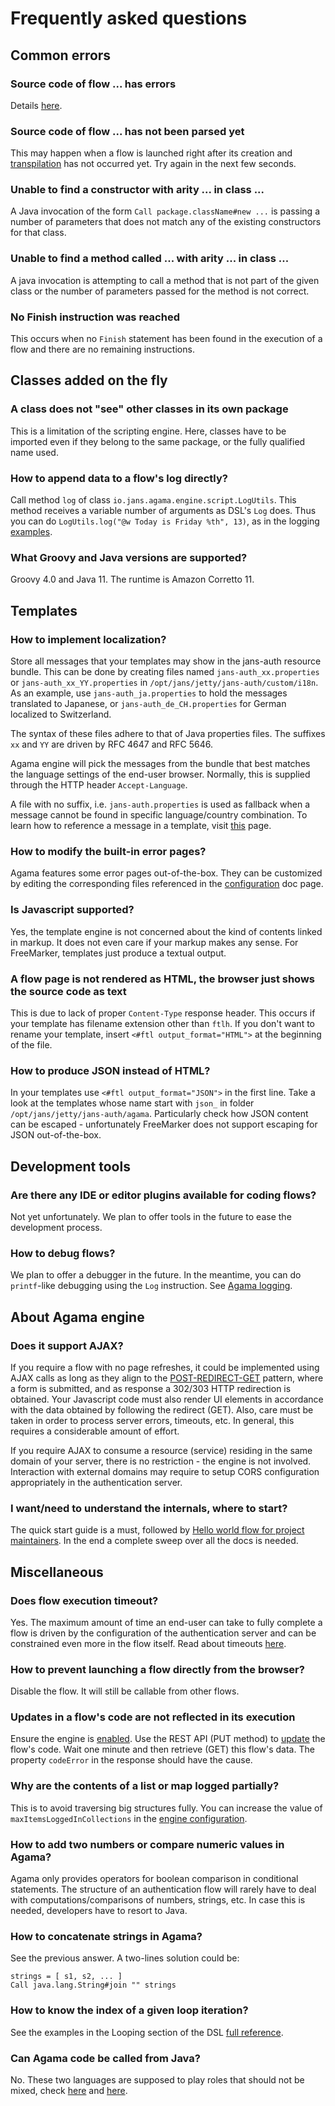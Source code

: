 # Frequently asked questions

## Common errors

### Source code of flow ... has errors

Details [here](./lifecycle.md#about-syntax-errors).

### Source code of flow ... has not been parsed yet

This may happen when a flow is launched right after its creation and [transpilation](./dsl.md#language-compiler) has not occurred yet. Try again in the next few seconds.

### Unable to find a constructor with arity ... in class ...

A Java invocation of the form `Call package.className#new ...` is passing a number of parameters that does not match any of the existing constructors for that class. 

### Unable to find a method called ... with arity ... in class ...

A java invocation is attempting to call a method that is not part of the given class or the number of parameters passed for the method is not correct.

### No Finish instruction was reached

This occurs when no `Finish` statement has been found in the execution of a flow and there are no remaining instructions.

## Classes added on the fly

### A class does not "see" other classes in its own package

This is a limitation of the scripting engine. Here, classes have to be imported even if they belong to the same package, or the fully qualified name used.

### How to append data to a flow's log directly?

Call method `log` of class `io.jans.agama.engine.script.LogUtils`. This method receives a variable number of arguments as DSL's `Log` does. Thus you can do `LogUtils.log("@w Today is Friday %th", 13)`, as in the logging [examples](./dsl-full.md#logging).

### What Groovy and Java versions are supported?

Groovy 4.0 and Java 11. The runtime is Amazon Corretto 11.

## Templates

### How to implement localization?

Store all messages that your templates may show in the jans-auth resource bundle. This can be done by creating files named `jans-auth_xx.properties` or `jans-auth_xx_YY.properties` in `/opt/jans/jetty/jans-auth/custom/i18n`. As an example, use `jans-auth_ja.properties` to hold the messages translated to Japanese, or `jans-auth_de_CH.properties` for German localized to Switzerland. 

The syntax of these files adhere to that of Java properties files. The suffixes `xx` and `YY` are driven by RFC 4647 and RFC 5646.

Agama engine will pick the messages from the bundle that best matches the language settings of the end-user browser. Normally, this is supplied through the HTTP header `Accept-Language`.

A file with no suffix, i.e. `jans-auth.properties` is used as fallback when a message cannot be found in specific language/country combination. To learn how to reference a message in a template, visit [this](./ui-pages.md#data-model) page.

### How to modify the built-in error pages?

Agama features some error pages out-of-the-box. They can be customized by editing the corresponding files referenced in the [configuration](./engine-config.md) doc page.  

### Is Javascript supported?

Yes, the template engine is not concerned about the kind of contents linked in markup. It does not even care if your markup makes any sense. For FreeMarker, templates just produce a textual output. 

### A flow page is not rendered as HTML, the browser just shows the source code as text

This is due to lack of proper `Content-Type` response header. This occurs if your template has filename extension other than `ftlh`. If you don't want to rename your template, insert `<#ftl output_format="HTML">` at the beginning of the file.

### How to produce JSON instead of HTML?

In your templates use `<#ftl output_format="JSON">` in the first line. Take a look at the templates whose name start with `json_` in folder `/opt/jans/jetty/jans-auth/agama`. Particularly check how JSON content can be escaped - unfortunately FreeMarker does not support escaping for JSON out-of-the-box.

## Development tools

### Are there any IDE or editor plugins available for coding flows?

Not yet unfortunately. We plan to offer tools in the future to ease the development process.

### How to debug flows?

We plan to offer a debugger in the future. In the meantime, you can do `printf`-like debugging using the `Log` instruction. See [Agama logging](./logging.md).

## About Agama engine

### Does it support AJAX?

If you require a flow with no page refreshes, it could be implemented using AJAX calls as long as they align to the [POST-REDIRECT-GET](./flows-lifecycle.md#flow-advance-and-navigation) pattern, where a form is submitted, and as response a 302/303 HTTP redirection is obtained. Your Javascript code must also render UI elements in accordance with the data obtained by following the redirect (GET). Also, care must be taken in order to process server errors, timeouts, etc. In general, this requires a considerable amount of effort.

If you require AJAX to consume a resource (service) residing in the same domain of your server, there is no restriction - the engine is not involved. Interaction with external domains may require to setup CORS configuration appropriately in the authentication server.  

### I want/need to understand the internals, where to start?

The quick start guide is a must, followed by [Hello world flow for project maintainers](./hello-world-maintainer.md). In the end a complete sweep over all the docs is needed.

## Miscellaneous

### Does flow execution timeout?

Yes. The maximum amount of time an end-user can take to fully complete a flow is driven by the configuration of the authentication server and can be constrained even more in the flow itself. Read about timeouts [here](./flows-lifecycle.md#timeouts).

### How to prevent launching a flow directly from the browser?

Disable the flow. It will still be callable from other flows. 

### Updates in a flow's code are not reflected in its execution

Ensure the engine is [enabled](./quick-start.md#enable-the-engine). Use the REST API (PUT method) to [update](./lifecycle.md#flow-updates) the flow's code. Wait one minute and then retrieve (GET) this flow's data. The property `codeError` in the response should have the cause.   

### Why are the contents of a list or map logged partially?

This is to avoid traversing big structures fully. You can increase the value of `maxItemsLoggedInCollections` in the [engine configuration](./engine-config.md).

### How to add two numbers or compare numeric values in Agama?

Agama only provides operators for boolean comparison in conditional statements. The structure of an authentication flow will rarely have to deal with computations/comparisons of numbers, strings, etc. In case this is needed, developers have to resort to Java.

### How to concatenate strings in Agama?

See the previous answer. A two-lines solution could be:

```
strings = [ s1, s2, ... ]
Call java.lang.String#join "" strings
```

### How to know the index of a given loop iteration?

See the examples in the Looping section of the DSL [full reference](./dsl-full.md#looping).

### Can Agama code be called from Java?

No. These two languages are supposed to play roles that should not be mixed, check [here](./dsl.md#introduction) and [here](./lifecycle.md#design-and-code).
